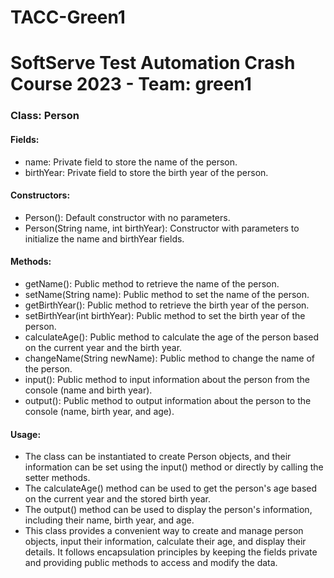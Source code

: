 # TACC-Green1
# SoftServe Test Automation Crash Course 2023 - Team: green1
### Class: Person
#### Fields:

- name: Private field to store the name of the person.
- birthYear: Private field to store the birth year of the person.

#### Constructors:

- Person(): Default constructor with no parameters.
- Person(String name, int birthYear): Constructor with parameters to initialize the name and birthYear fields.

#### Methods:

- getName(): Public method to retrieve the name of the person.
- setName(String name): Public method to set the name of the person.
- getBirthYear(): Public method to retrieve the birth year of the person.
- setBirthYear(int birthYear): Public method to set the birth year of the person.
- calculateAge(): Public method to calculate the age of the person based on the current year and the birth year.
- changeName(String newName): Public method to change the name of the person.
- input(): Public method to input information about the person from the console (name and birth year).
- output(): Public method to output information about the person to the console (name, birth year, and age).

#### Usage:

- The class can be instantiated to create Person objects, and their information can be set using the input() method or directly by calling the setter methods.
- The calculateAge() method can be used to get the person's age based on the current year and the stored birth year.
- The output() method can be used to display the person's information, including their name, birth year, and age.
- This class provides a convenient way to create and manage person objects, input their information, calculate their age, and display their details. It follows encapsulation principles by keeping the fields private and providing public methods to access and modify the data.
